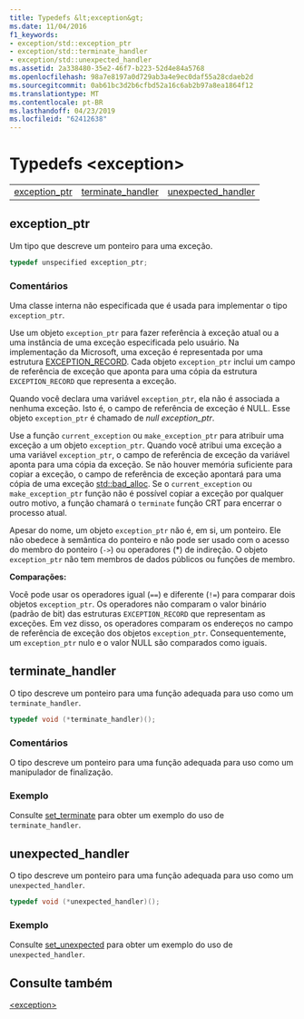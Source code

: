 ```yaml
---
title: Typedefs &lt;exception&gt;
ms.date: 11/04/2016
f1_keywords:
- exception/std::exception_ptr
- exception/std::terminate_handler
- exception/std::unexpected_handler
ms.assetid: 2a338480-35e2-46f7-b223-52d4e84a5768
ms.openlocfilehash: 98a7e8197a0d729ab3a4e9ec0daf55a28cdaeb2d
ms.sourcegitcommit: 0ab61bc3d2b6cfbd52a16c6ab2b97a8ea1864f12
ms.translationtype: MT
ms.contentlocale: pt-BR
ms.lasthandoff: 04/23/2019
ms.locfileid: "62412638"
---
```

# <a name="ltexceptiongt-typedefs"></a>Typedefs &lt;exception&gt;

||||
|-|-|-|
|[exception_ptr](#exception_ptr)|[terminate_handler](#terminate_handler)|[unexpected_handler](#unexpected_handler)|

## <a name="exception_ptr"></a>  exception_ptr

Um tipo que descreve um ponteiro para uma exceção.

```cpp
typedef unspecified exception_ptr;
```

### <a name="remarks"></a>Comentários

Uma classe interna não especificada que é usada para implementar o tipo `exception_ptr`.

Use um objeto `exception_ptr` para fazer referência à exceção atual ou a uma instância de uma exceção especificada pelo usuário. Na implementação da Microsoft, uma exceção é representada por uma estrutura [EXCEPTION_RECORD](/windows/desktop/api/winnt/ns-winnt-_exception_record). Cada objeto `exception_ptr` inclui um campo de referência de exceção que aponta para uma cópia da estrutura `EXCEPTION_RECORD` que representa a exceção.

Quando você declara uma variável `exception_ptr`, ela não é associada a nenhuma exceção. Isto é, o campo de referência de exceção é NULL. Esse objeto `exception_ptr` é chamado de *null exception_ptr*.

Use a função `current_exception` ou `make_exception_ptr` para atribuir uma exceção a um objeto `exception_ptr`. Quando você atribui uma exceção a uma variável `exception_ptr`, o campo de referência de exceção da variável aponta para uma cópia da exceção. Se não houver memória suficiente para copiar a exceção, o campo de referência de exceção apontará para uma cópia de uma exceção [std::bad_alloc](../standard-library/bad-alloc-class.md). Se o `current_exception` ou `make_exception_ptr` função não é possível copiar a exceção por qualquer outro motivo, a função chamará o `terminate` função CRT para encerrar o processo atual.

Apesar do nome, um objeto `exception_ptr` não é, em si, um ponteiro. Ele não obedece à semântica do ponteiro e não pode ser usado com o acesso do membro do ponteiro (`->`) ou operadores (*) de indireção. O objeto `exception_ptr` não tem membros de dados públicos ou funções de membro.

**Comparações:**

Você pode usar os operadores igual (`==`) e diferente (`!=`) para comparar dois objetos `exception_ptr`. Os operadores não comparam o valor binário (padrão de bit) das estruturas `EXCEPTION_RECORD` que representam as exceções. Em vez disso, os operadores comparam os endereços no campo de referência de exceção dos objetos `exception_ptr`. Consequentemente, um `exception_ptr` nulo e o valor NULL são comparados como iguais.

## <a name="terminate_handler"></a>  terminate_handler

O tipo descreve um ponteiro para uma função adequada para uso como um `terminate_handler`.

```cpp
typedef void (*terminate_handler)();
```

### <a name="remarks"></a>Comentários

O tipo descreve um ponteiro para uma função adequada para uso como um manipulador de finalização.

### <a name="example"></a>Exemplo

Consulte [set_terminate](../standard-library/exception-functions.md#set_terminate) para obter um exemplo do uso de `terminate_handler`.

## <a name="unexpected_handler"></a>  unexpected_handler

O tipo descreve um ponteiro para uma função adequada para uso como um `unexpected_handler`.

```cpp
typedef void (*unexpected_handler)();
```

### <a name="example"></a>Exemplo

Consulte [set_unexpected](../standard-library/exception-functions.md#set_unexpected) para obter um exemplo do uso de `unexpected_handler`.

## <a name="see-also"></a>Consulte também

[\<exception>](../standard-library/exception.md)<br/>
